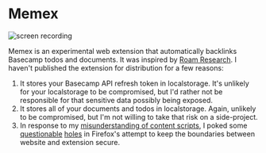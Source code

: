 # Memex

![screen recording](screen_recording.gif)

Memex is an experimental web extension that automatically backlinks Basecamp todos and documents. It was inspired by [Roam Research](https://roamresearch.com/). I haven't published the extension for distribution for a few reasons:

1. It stores your Basecamp API refresh token in localstorage. It's unlikely for your localstorage to be compromised, but I'd rather not be responsible for that sensitive data possibly being exposed.
2. It stores all of your documents and todos in localstorage. Again, unlikely to be compromised, but I'm not willing to take that risk on a side-project.
3. In response to my [misunderstanding of content scripts](https://github.com/basecamp/trix/issues/759), I poked some [questionable](https://github.com/garrettqmartin8/memex/blob/master/contentScript.js#L651) [holes](https://github.com/garrettqmartin8/memex/blob/master/contentScript.js#L48) in Firefox's attempt to keep the boundaries between website and extension secure.
